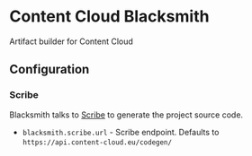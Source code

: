 # Content Cloud Blacksmith

Artifact builder for Content Cloud

## Configuration

### Scribe

Blacksmith talks to [Scribe](https://github.com/xenit-eu/contentcloud-scribe) to generate the project source code.

* `blacksmith.scribe.url` - Scribe endpoint. Defaults to `https://api.content-cloud.eu/codegen/`
